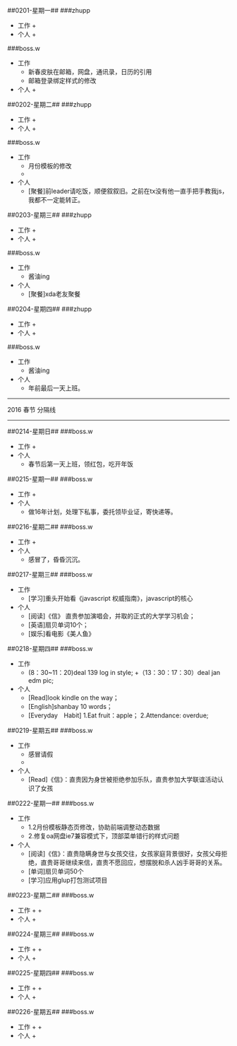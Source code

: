 ##0201-星期一##
###zhupp
+ 工作
	+ 
+ 个人
	+

###boss.w
+ 工作
	+ 新春皮肤在邮箱，网盘，通讯录，日历的引用
	+ 邮箱登录绑定样式的修改
+ 个人
	+ 

##0202-星期二##
###zhupp
+ 工作
	+ 
+ 个人
	+

###boss.w
+ 工作
	+ 月份模板的修改
	+ 
+ 个人
	+ [聚餐]前leader请吃饭，顺便叙叙旧。之前在tx没有他一直手把手教我js，我都不一定能转正。

##0203-星期三##
###zhupp
+ 工作
	+ 
+ 个人
	+

###boss.w
+ 工作
	+ 酱油ing
+ 个人
	+ [聚餐]xda老友聚餐

##0204-星期四##
###zhupp
+ 工作
	+ 
+ 个人
	+

###boss.w
+ 工作
	+ 酱油ing
+ 个人
	+ 年前最后一天上班。


----------

2016 春节 分隔线

----------



##0214-星期日##
###boss.w
+ 工作
	+ 
+ 个人
	+ 春节后第一天上班，领红包，吃开年饭


##0215-星期一##
###boss.w
+ 工作
	+ 
+ 个人
	+ 做16年计划，处理下私事，委托领毕业证，寄快递等。

##0216-星期二##
###boss.w
+ 工作
	+ 
+ 个人
	+ 感冒了，昏昏沉沉。


##0217-星期三##
###boss.w
+ 工作
	+ [学习]重头开始看《javascript 权威指南》，javascript的核心
+ 个人
	+ [阅读]《信》 直贵参加演唱会，并取的正式的大学学习机会；
	+ [英语]扇贝单词10个；
	+ [娱乐]看电影《美人鱼》


##0218-星期四##
###boss.w
+ 工作
	+ (8：30~11：20)deal 139 log in style;
	+（13：30：17：30）deal jan edm pic;
+ 个人
	+ [Read]look kindle on the way；
	+ [English]shanbay 10 words；
	+ [Everyday　Habit]
		1.Eat fruit：apple；
		2.Attendance: overdue;

##0219-星期五##
###boss.w
+ 工作
	+ 感冒请假
	+
+ 个人
	+ [Read]《信》：直贵因为身世被拒绝参加乐队，直贵参加大学联谊活动认识了女孩


##0222-星期一##
###boss.w
+ 工作
	+ 1.2月份模板静态页修改，协助前端调整动态数据
	+ 2.修复oa网盘ie7兼容模式下，顶部菜单错行的样式问题
+ 个人
	+ [阅读]《信》：直贵隐瞒身世与女孩交往，女孩家庭背景很好，女孩父母拒绝，直贵哥哥继续来信，直贵不愿回应，想摆脱和杀人凶手哥哥的关系。
	+ [单词]扇贝单词50个
	+ [学习]应用glup打包测试项目

##0223-星期二##
###boss.w
+ 工作
	+ 
	+
+ 个人
	+ 

##0224-星期三##
###boss.w
+ 工作
	+ 
	+
+ 个人
	+ 

##0225-星期四##
###boss.w
+ 工作
	+ 
	+
+ 个人
	+ 

##0226-星期五##
###boss.w
+ 工作
	+ 
	+
+ 个人
	+ 
